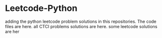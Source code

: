 # Leetcode-Python
adding the python leetcode problem solutions in this repositories. 
The code files are here.
all CTCI problems solutions are here.
some leetcode solutions are her

































































































































































































































































































































































































































































































































